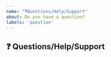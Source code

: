 ```yaml
---
name: "❓Questions/Help/Support"
about: Do you have a question?
labels: 'question'
---
```


## ❓ Questions/Help/Support

<!-- If you have a question, please checkout other issues labeled as "question" (https://github.com/stared/livelossplot/issues?q=is%3Aissue+is%3Aopen+label%3Aquestion) -->
<!-- If your question is not listed above or you need support or help, please provide a description-->
